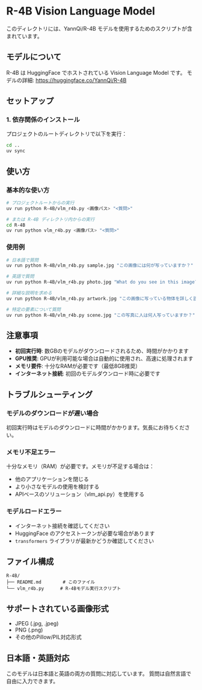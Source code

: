 # R-4B Vision Language Model

このディレクトリには、YannQi/R-4B モデルを使用するためのスクリプトが含まれています。

## モデルについて

R-4B は HuggingFace でホストされている Vision Language Model です。
モデルの詳細: https://huggingface.co/YannQi/R-4B

## セットアップ

### 1. 依存関係のインストール

プロジェクトのルートディレクトリで以下を実行：

```bash
cd ..
uv sync
```

## 使い方

### 基本的な使い方

```bash
# プロジェクトルートからの実行
uv run python R-4B/vlm_r4b.py <画像パス> "<質問>"

# または R-4B ディレクトリ内からの実行
cd R-4B
uv run python vlm_r4b.py <画像パス> "<質問>"
```

### 使用例

```bash
# 日本語で質問
uv run python R-4B/vlm_r4b.py sample.jpg "この画像には何が写っていますか？"

# 英語で質問
uv run python R-4B/vlm_r4b.py photo.jpg "What do you see in this image?"

# 詳細な説明を求める
uv run python R-4B/vlm_r4b.py artwork.jpg "この画像に写っている物体を詳しく説明してください。"

# 特定の要素について質問
uv run python R-4B/vlm_r4b.py scene.jpg "この写真に人は何人写っていますか？"
```

## 注意事項

- **初回実行時**: 数GBのモデルがダウンロードされるため、時間がかかります
- **GPU推奨**: GPUが利用可能な場合は自動的に使用され、高速に処理されます
- **メモリ要件**: 十分なRAMが必要です（最低8GB推奨）
- **インターネット接続**: 初回のモデルダウンロード時に必要です

## トラブルシューティング

### モデルのダウンロードが遅い場合
初回実行時はモデルのダウンロードに時間がかかります。気長にお待ちください。

### メモリ不足エラー
十分なメモリ（RAM）が必要です。メモリが不足する場合は：
- 他のアプリケーションを閉じる
- より小さなモデルの使用を検討する
- APIベースのソリューション（vlm_api.py）を使用する

### モデルロードエラー
- インターネット接続を確認してください
- HuggingFace のアクセストークンが必要な場合があります
- `transformers` ライブラリが最新かどうか確認してください

## ファイル構成

```
R-4B/
├── README.md        # このファイル
└── vlm_r4b.py      # R-4Bモデル実行スクリプト
```

## サポートされている画像形式

- JPEG (.jpg, .jpeg)
- PNG (.png)
- その他のPillow/PIL対応形式

## 日本語・英語対応

このモデルは日本語と英語の両方の質問に対応しています。
質問は自然言語で自由に入力できます。
